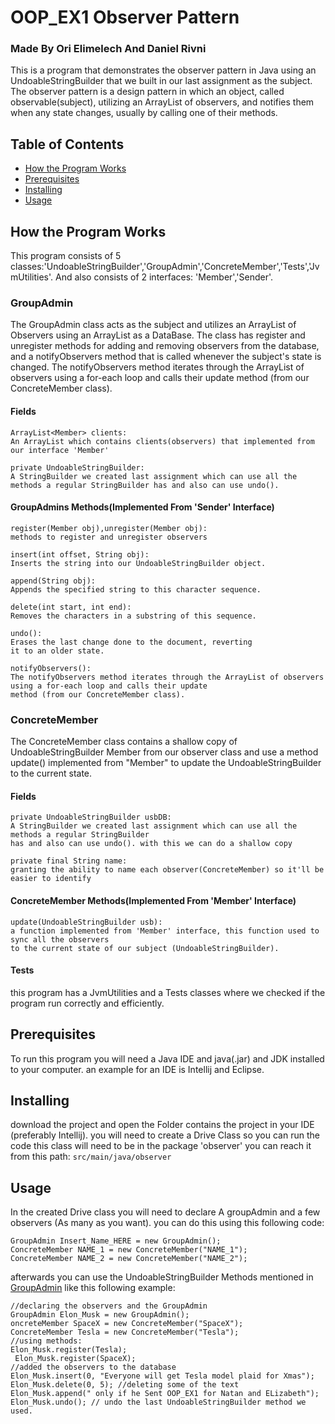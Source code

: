 # OOP_EX1 Observer Pattern

### Made By Ori Elimelech And Daniel Rivni

This is a program that demonstrates the observer pattern in Java using an UndoableStringBuilder that we built in our
last assignment as the subject.
The observer pattern is a design pattern in which an object, called observable(subject), utilizing an ArrayList of
observers, and notifies them when any state changes, usually by calling one of their methods.

## Table of Contents

- [How the Program Works](#How-the-Program-Works)
- [Prerequisites](#prerequisites)
- [Installing](#installing)
- [Usage](#usage)


## How the Program Works

This program consists of 5 classes:'UndoableStringBuilder','GroupAdmin','ConcreteMember','Tests','JvmUtilities'.
And also consists of 2 interfaces: 'Member','Sender'.

### GroupAdmin

The GroupAdmin class acts as the subject and utilizes an ArrayList of Observers using an ArrayList as a DataBase.
The class has register and unregister methods for adding and removing observers from the database, and a notifyObservers
method that is
called whenever the subject's state is changed.
The notifyObservers method iterates through the ArrayList of observers using a for-each loop and calls their update
method
(from our ConcreteMember class).

#### Fields

```
ArrayList<Member> clients:
An ArrayList which contains clients(observers) that implemented from our interface 'Member'

private UndoableStringBuilder:
A StringBuilder we created last assignment which can use all the methods a regular StringBuilder has and also can use undo().
```

#### GroupAdmins Methods(Implemented From 'Sender' Interface)

```
register(Member obj),unregister(Member obj):
methods to register and unregister observers

insert(int offset, String obj):
Inserts the string into our UndoableStringBuilder object.

append(String obj):
Appends the specified string to this character sequence.

delete(int start, int end):
Removes the characters in a substring of this sequence.

undo():
Erases the last change done to the document, reverting
it to an older state.

notifyObservers():
The notifyObservers method iterates through the ArrayList of observers using a for-each loop and calls their update
method (from our ConcreteMember class).

```

### ConcreteMember

The ConcreteMember class contains a shallow copy of UndoableStringBuilder Member from our observer class
and use a method update() implemented from "Member" to update the UndoableStringBuilder to the current state.

#### Fields

```
private UndoableStringBuilder usbDB:
A StringBuilder we created last assignment which can use all the methods a regular StringBuilder 
has and also can use undo(). with this we can do a shallow copy 

private final String name:
granting the ability to name each observer(ConcreteMember) so it'll be easier to identify 
```

#### ConcreteMember Methods(Implemented From 'Member' Interface)

```
update(UndoableStringBuilder usb):
a function implemented from 'Member' interface, this function used to sync all the observers
to the current state of our subject (UndoableStringBuilder).
```

#### Tests

this program has a JvmUtilities and a Tests classes where we checked if the program run correctly and efficiently.

## Prerequisites

To run this program you will need a Java IDE and java(.jar) and JDK installed to your computer.
an example for an IDE is Intellij and Eclipse.

## Installing

download the project and open the Folder contains the project in your IDE (preferably Intellij).
you will need to create a Drive Class so you can run the code
this class will need to be in the package 'observer' you can reach it from this path: ```src/main/java/observer```

## Usage

In the created Drive class you will need to declare A groupAdmin and a few observers (As many as you want).
you can do this using this following code:

```
GroupAdmin Insert_Name_HERE = new GroupAdmin();
ConcreteMember NAME_1 = new ConcreteMember("NAME_1");
ConcreteMember NAME_2 = new ConcreteMember("NAME_2");
```

afterwards you can use the UndoableStringBuilder Methods mentioned in [GroupAdmin](#GroupAdmin) like this following
example:

```
//declaring the observers and the GroupAdmin
GroupAdmin Elon_Musk = new GroupAdmin();
oncreteMember SpaceX = new ConcreteMember("SpaceX");
ConcreteMember Tesla = new ConcreteMember("Tesla");
//using methods:
Elon_Musk.register(Tesla); 
 Elon_Musk.register(SpaceX);
//added the observers to the database
Elon_Musk.insert(0, "Everyone will get Tesla model plaid for Xmas");
Elon_Musk.delete(0, 5); //deleting some of the text
Elon_Musk.append(" only if he Sent OOP_EX1 for Natan and ELizabeth");
Elon_Musk.undo(); // undo the last UndoableStringBuilder method we used.
```
